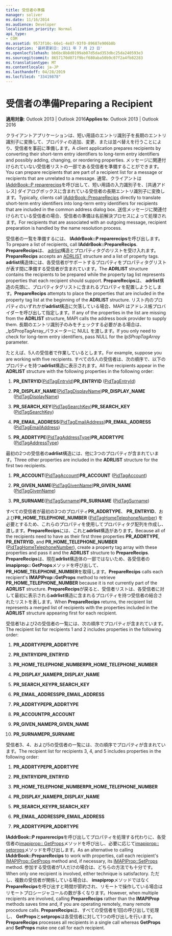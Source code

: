 ```yaml
---
title: 受信者の準備
manager: soliver
ms.date: 11/16/2014
ms.audience: Developer
localization_priority: Normal
api_type:
- COM
ms.assetid: 9573f10c-66e1-4e87-93f0-89687e906b8b
description: '最終更新日: 2011 年 7 月 23 日'
ms.openlocfilehash: bb6bc8b8d0199ab07d5dad353dbc25da240593e3
ms.sourcegitcommit: 8657170d071f9bcf680aba50b9c07f2a4fb82283
ms.translationtype: MT
ms.contentlocale: ja-JP
ms.lasthandoff: 04/28/2019
ms.locfileid: "33419878"
---
```

# <a name="preparing-a-recipient"></a><span data-ttu-id="5bda1-103">受信者の準備</span><span class="sxs-lookup"><span data-stu-id="5bda1-103">Preparing a Recipient</span></span>

  
  
<span data-ttu-id="5bda1-104">**適用対象**: Outlook 2013 | Outlook 2016</span><span class="sxs-lookup"><span data-stu-id="5bda1-104">**Applies to**: Outlook 2013 | Outlook 2016</span></span> 
  
<span data-ttu-id="5bda1-105">クライアントアプリケーションは、短い用語のエントリ識別子を長期のエントリ識別子に変換して、プロパティの追加、変更、または並べ替えを行うことにより、受信者を事前に準備します。</span><span class="sxs-lookup"><span data-stu-id="5bda1-105">A client application prepares recipients by converting their short-term entry identifiers to long-term entry identifiers and possibly adding, changing, or reordering properties.</span></span> <span data-ttu-id="5bda1-106">メッセージに関連付けられていない受信者リストの一部である受信者を準備することができます。</span><span class="sxs-lookup"><span data-stu-id="5bda1-106">You can prepare recipients that are part of a recipient list for a message or recipients that are unrelated to a message.</span></span> <span data-ttu-id="5bda1-107">通常、クライアントは[IAddrBook::P reparerecips](iaddrbook-preparerecips.md)を呼び出して、短い用語の入力識別子を、[共通アドレス] ダイアログボックスに含まれている受信者の長期エントリ識別子に変換します。</span><span class="sxs-lookup"><span data-stu-id="5bda1-107">Typically, clients call [IAddrBook::PrepareRecips](iaddrbook-preparerecips.md) directly to translate short-term entry identifiers into long-term entry identifiers for recipients that are included in the common address dialog box.</span></span> <span data-ttu-id="5bda1-108">送信メッセージに関連付けられている受信者の場合、受信者の準備は名前解決プロセスによって処理されます。</span><span class="sxs-lookup"><span data-stu-id="5bda1-108">For recipients that are associated with an outgoing message, recipient preparation is handled by the name resolution process.</span></span> 
  
<span data-ttu-id="5bda1-109">受信者の一覧を準備するには、 **IAddrBook::P reparerecips**を呼び出します。</span><span class="sxs-lookup"><span data-stu-id="5bda1-109">To prepare a list of recipients, call **IAddrBook::PrepareRecips**.</span></span> <span data-ttu-id="5bda1-110">**PrepareRecips**は、 [adrlist](adrlist.md)構造とプロパティタグのリストを受け入れます。</span><span class="sxs-lookup"><span data-stu-id="5bda1-110">**PrepareRecips** accepts an [ADRLIST](adrlist.md) structure and a list of property tags.</span></span> <span data-ttu-id="5bda1-111">**adrlist**構造体には、各受信者がサポートするプロパティをプロパティタグリストが表す間に準備する受信者が含まれています。</span><span class="sxs-lookup"><span data-stu-id="5bda1-111">The **ADRLIST** structure contains the recipients to be prepared while the property tag list represents properties that each recipient should support.</span></span> <span data-ttu-id="5bda1-112">**PrepareRecips**は、 **adrlist**構造の先頭に、プロパティタグリストに含まれるプロパティを配置しようとします。</span><span class="sxs-lookup"><span data-stu-id="5bda1-112">**PrepareRecips** attempts to place the properties that are included in the property tag list at the beginning of the **ADRLIST** structure.</span></span> <span data-ttu-id="5bda1-113">リスト内のプロパティのいずれかが**adrlist**構造に欠落している場合、MAPI はアドレス帳プロバイダーを呼び出して指定します。</span><span class="sxs-lookup"><span data-stu-id="5bda1-113">If any of the properties in the list are missing from the **ADRLIST** structure, MAPI calls the address book provider to supply them.</span></span> <span data-ttu-id="5bda1-114">長期のエントリ識別子のみをチェックする必要がある場合は、 _lpSPropTagArray_パラメーターに NULL を渡します。</span><span class="sxs-lookup"><span data-stu-id="5bda1-114">If you only need to check for long-term entry identifiers, pass NULL for the  _lpSPropTagArray_ parameter.</span></span> 
  
<span data-ttu-id="5bda1-115">たとえば、5人の受信者で作業しているとします。</span><span class="sxs-lookup"><span data-stu-id="5bda1-115">For example, suppose you are working with five recipients.</span></span> <span data-ttu-id="5bda1-116">すべての5人の受信者は、次の順序で、以下のプロパティを持つ**adrlist**構造に表示されます。</span><span class="sxs-lookup"><span data-stu-id="5bda1-116">All five recipients appear in the **ADRLIST** structure with the following properties in the following order:</span></span> 
  
1. <span data-ttu-id="5bda1-117">**PR_ENTRYID**([PidTagEntryId](pidtagentryid-canonical-property.md))</span><span class="sxs-lookup"><span data-stu-id="5bda1-117">**PR_ENTRYID** ([PidTagEntryId](pidtagentryid-canonical-property.md))</span></span>
    
2. <span data-ttu-id="5bda1-118">**PR_DISPLAY_NAME**([PidTagDisplayName](pidtagdisplayname-canonical-property.md))</span><span class="sxs-lookup"><span data-stu-id="5bda1-118">**PR_DISPLAY_NAME** ([PidTagDisplayName](pidtagdisplayname-canonical-property.md))</span></span>
    
3. <span data-ttu-id="5bda1-119">**PR_SEARCH_KEY**([PidTagSearchKey](pidtagsearchkey-canonical-property.md))</span><span class="sxs-lookup"><span data-stu-id="5bda1-119">**PR_SEARCH_KEY** ([PidTagSearchKey](pidtagsearchkey-canonical-property.md))</span></span>
    
4. <span data-ttu-id="5bda1-120">**PR_EMAIL_ADDRESS**([PidTagEmailAddress](pidtagemailaddress-canonical-property.md))</span><span class="sxs-lookup"><span data-stu-id="5bda1-120">**PR_EMAIL_ADDRESS** ([PidTagEmailAddress](pidtagemailaddress-canonical-property.md))</span></span>
    
5. <span data-ttu-id="5bda1-121">**PR_ADDRTYPE**([PidTagAddressType](pidtagaddresstype-canonical-property.md))</span><span class="sxs-lookup"><span data-stu-id="5bda1-121">**PR_ADDRTYPE** ([PidTagAddressType](pidtagaddresstype-canonical-property.md))</span></span>
    
<span data-ttu-id="5bda1-122">最初の2つの受信者の**adrlist**構造には、他に3つのプロパティが含まれています。</span><span class="sxs-lookup"><span data-stu-id="5bda1-122">Three other properties are included in the **ADRLIST** structure for the first two recipients.</span></span> 
  
1. <span data-ttu-id="5bda1-123">**PR_ACCOUNT**([PidTagAccount](pidtagaccount-canonical-property.md))</span><span class="sxs-lookup"><span data-stu-id="5bda1-123">**PR_ACCOUNT** ([PidTagAccount](pidtagaccount-canonical-property.md))</span></span>
    
2. <span data-ttu-id="5bda1-124">**PR_GIVEN_NAME**([PidTagGivenName](pidtaggivenname-canonical-property.md))</span><span class="sxs-lookup"><span data-stu-id="5bda1-124">**PR_GIVEN_NAME** ([PidTagGivenName](pidtaggivenname-canonical-property.md))</span></span>
    
3. <span data-ttu-id="5bda1-125">**PR_SURNAME**([PidTagSurname](pidtagsurname-canonical-property.md))</span><span class="sxs-lookup"><span data-stu-id="5bda1-125">**PR_SURNAME** ([PidTagSurname](pidtagsurname-canonical-property.md))</span></span>
    
<span data-ttu-id="5bda1-126">すべての受信者が最初の3つのプロパティ**PR_ADDRTYPE**、 **PR_ENTRYID**、および**PR_HOME_TELEPHONE_NUMBER** ([PidTagHomeTelephoneNumber](pidtaghometelephonenumber-canonical-property.md)) を必要とするため、これらのプロパティを使用してプロパティタグ配列を作成し、渡します。**PrepareRecips**には、これと**adrlist**構造があります。</span><span class="sxs-lookup"><span data-stu-id="5bda1-126">Because all of the recipients need to have as their first three properties **PR_ADDRTYPE**, **PR_ENTRYID**, and **PR_HOME_TELEPHONE_NUMBER** ([PidTagHomeTelephoneNumber](pidtaghometelephonenumber-canonical-property.md)), create a property tag array with these properties and pass it and the **ADRLIST** structure to **PrepareRecips**.</span></span> <span data-ttu-id="5bda1-127">**PrepareRecips**は、現在**adrlist**構造体の一部ではないため、各受信者の**imapiprop:: GetProps**メソッドを呼び出して、 **PR_HOME_TELEPHONE_NUMBER**を取得します。</span><span class="sxs-lookup"><span data-stu-id="5bda1-127">**PrepareRecips** calls each recipient's **IMAPIProp::GetProps** method to retrieve **PR_HOME_TELEPHONE_NUMBER** because it is not currently part of the **ADRLIST** structure.</span></span> <span data-ttu-id="5bda1-128">**PrepareRecips**が戻ると、受信者リストは、各受信者に対して最初に表示される**adrlist**構造に含まれるプロパティを持つ受信者の結合されたリストを表します。</span><span class="sxs-lookup"><span data-stu-id="5bda1-128">When **PrepareRecips** returns, the recipient list represents a merged list of recipients with the properties included in the **ADRLIST** structure appearing first for each recipient.</span></span> 
  
<span data-ttu-id="5bda1-129">受信者1および2の受信者の一覧には、次の順序でプロパティが含まれています。</span><span class="sxs-lookup"><span data-stu-id="5bda1-129">The recipient list for recipients 1 and 2 includes properties in the following order:</span></span>
  
1. <span data-ttu-id="5bda1-130">**PR_ADDRTYPE**</span><span class="sxs-lookup"><span data-stu-id="5bda1-130">**PR_ADDRTYPE**</span></span>
    
2. <span data-ttu-id="5bda1-131">**PR_ENTRYID**</span><span class="sxs-lookup"><span data-stu-id="5bda1-131">**PR_ENTRYID**</span></span>
    
3. <span data-ttu-id="5bda1-132">**PR_HOME_TELEPHONE_NUMBER**</span><span class="sxs-lookup"><span data-stu-id="5bda1-132">**PR_HOME_TELEPHONE_NUMBER**</span></span>
    
4. <span data-ttu-id="5bda1-133">**PR_DISPLAY_NAME**</span><span class="sxs-lookup"><span data-stu-id="5bda1-133">**PR_DISPLAY_NAME**</span></span>
    
5. <span data-ttu-id="5bda1-134">**PR_SEARCH_KEY**</span><span class="sxs-lookup"><span data-stu-id="5bda1-134">**PR_SEARCH_KEY**</span></span>
    
6. <span data-ttu-id="5bda1-135">**PR_EMAIL_ADDRESS**</span><span class="sxs-lookup"><span data-stu-id="5bda1-135">**PR_EMAIL_ADDRESS**</span></span>
    
7. <span data-ttu-id="5bda1-136">**PR_ADDRTYPE**</span><span class="sxs-lookup"><span data-stu-id="5bda1-136">**PR_ADDRTYPE**</span></span>
    
8. <span data-ttu-id="5bda1-137">**PR_ACCOUNT**</span><span class="sxs-lookup"><span data-stu-id="5bda1-137">**PR_ACCOUNT**</span></span>
    
9. <span data-ttu-id="5bda1-138">**PR_GIVEN_NAME**</span><span class="sxs-lookup"><span data-stu-id="5bda1-138">**PR_GIVEN_NAME**</span></span>
    
10. <span data-ttu-id="5bda1-139">**PR_SURNAME**</span><span class="sxs-lookup"><span data-stu-id="5bda1-139">**PR_SURNAME**</span></span>
    
<span data-ttu-id="5bda1-140">受信者3、4、および5の受信者の一覧には、次の順序でプロパティが含まれています。</span><span class="sxs-lookup"><span data-stu-id="5bda1-140">The recipient list for recipients 3, 4, and 5 includes properties in the following order:</span></span>
  
1. <span data-ttu-id="5bda1-141">**PR_ADDRTYPE**</span><span class="sxs-lookup"><span data-stu-id="5bda1-141">**PR_ADDRTYPE**</span></span>
    
2. <span data-ttu-id="5bda1-142">**PR_ENTRYID**</span><span class="sxs-lookup"><span data-stu-id="5bda1-142">**PR_ENTRYID**</span></span>
    
3. <span data-ttu-id="5bda1-143">**PR_HOME_TELEPHONE_NUMBER**</span><span class="sxs-lookup"><span data-stu-id="5bda1-143">**PR_HOME_TELEPHONE_NUMBER**</span></span>
    
4. <span data-ttu-id="5bda1-144">**PR_DISPLAY_NAME**</span><span class="sxs-lookup"><span data-stu-id="5bda1-144">**PR_DISPLAY_NAME**</span></span>
    
5. <span data-ttu-id="5bda1-145">**PR_SEARCH_KEY**</span><span class="sxs-lookup"><span data-stu-id="5bda1-145">**PR_SEARCH_KEY**</span></span>
    
6. <span data-ttu-id="5bda1-146">**PR_EMAIL_ADDRESS**</span><span class="sxs-lookup"><span data-stu-id="5bda1-146">**PR_EMAIL_ADDRESS**</span></span>
    
7. <span data-ttu-id="5bda1-147">**PR_ADDRTYPE**</span><span class="sxs-lookup"><span data-stu-id="5bda1-147">**PR_ADDRTYPE**</span></span>
    
<span data-ttu-id="5bda1-148">**IAddrBook::P reparerecips**を呼び出してプロパティを処理する代わりに、各受信者の[imapiprop:: GetProps](imapiprop-getprops.md)メソッドを呼び出し、必要に応じて[imapiprop:: setprops](imapiprop-setprops.md)メソッドを呼び出します。</span><span class="sxs-lookup"><span data-stu-id="5bda1-148">As an alternative to calling **IAddrBook::PrepareRecips** to work with properties, call each recipient's [IMAPIProp::GetProps](imapiprop-getprops.md) method and, if necessary, its [IMAPIProp::SetProps](imapiprop-setprops.md) method.</span></span> <span data-ttu-id="5bda1-149">参加する受信者が1人だけの場合は、どちらの方法でも十分です。</span><span class="sxs-lookup"><span data-stu-id="5bda1-149">When only one recipient is involved, either technique is satisfactory.</span></span> <span data-ttu-id="5bda1-150">ただし、複数の受信者が関係している場合は、 **imapiprop**メソッドではなく**PrepareRecips**を呼び出すと時間が節約され、リモートで操作している場合はリモートプロシージャコールの数が多くなります。</span><span class="sxs-lookup"><span data-stu-id="5bda1-150">However, when multiple recipients are involved, calling **PrepareRecips** rather than the **IMAPIProp** methods saves time and, if you are operating remotely, many remote procedure calls.</span></span> <span data-ttu-id="5bda1-151">**PrepareRecips**は、すべての受信者を1回の呼び出しで処理し、 **GetProps**と**setprops**は各受信者に対して1つの呼び出しを行います。</span><span class="sxs-lookup"><span data-stu-id="5bda1-151">**PrepareRecips** processes all recipients in a single call whereas **GetProps** and **SetProps** make one call for each recipient.</span></span> 
  

